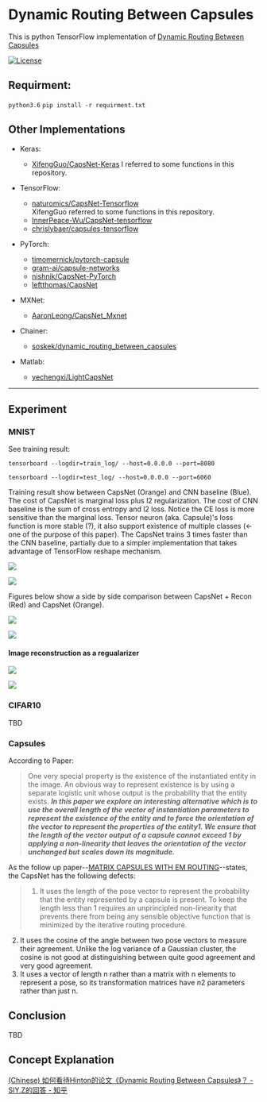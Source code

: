 # Dynamic Routing Between Capsules

This is python TensorFlow implementation of [Dynamic Routing Between Capsules](https://arxiv.org/pdf/1710.09829.pdf)

[![License](https://img.shields.io/github/license/mashape/apistatus.svg?maxAge=2592000)](https://github.com/yhyu13/CapsNet-python-tensorflow/blob/master/LICENSE)

## Requirment:


```python3.6```
```pip install -r requirment.txt```


## Other Implementations

- Keras:
  - [XifengGuo/CapsNet-Keras](https://github.com/XifengGuo/CapsNet-Keras)
  I referred to some functions in this repository.

- TensorFlow:
  - [naturomics/CapsNet-Tensorflow](https://github.com/naturomics/CapsNet-Tensorflow.git)   
  XifengGuo referred to some functions in this repository.
  - [InnerPeace-Wu/CapsNet-tensorflow](https://github.com/InnerPeace-Wu/CapsNet-tensorflow)   
  - [chrislybaer/capsules-tensorflow](https://github.com/chrislybaer/capsules-tensorflow)

- PyTorch:
  - [timomernick/pytorch-capsule](https://github.com/timomernick/pytorch-capsule)
  - [gram-ai/capsule-networks](https://github.com/gram-ai/capsule-networks)
  - [nishnik/CapsNet-PyTorch](https://github.com/nishnik/CapsNet-PyTorch.git)
  - [leftthomas/CapsNet](https://github.com/leftthomas/CapsNet)

- MXNet:
  - [AaronLeong/CapsNet_Mxnet](https://github.com/AaronLeong/CapsNet_Mxnet)

- Chainer:
  - [soskek/dynamic_routing_between_capsules](https://github.com/soskek/dynamic_routing_between_capsules)

- Matlab:
  - [yechengxi/LightCapsNet](https://github.com/yechengxi/LightCapsNet)

---

## Experiment

### MNIST

See training result:

```tensorboard --logdir=train_log/ --host=0.0.0.0 --port=8080```

```tensorboard --logdir=test_log/ --host=0.0.0.0 --port=6060```

Training result show between CapsNet (Orange) and CNN baseline (Blue). The cost of CapsNet is marginal loss plus l2 regularization. The cost of CNN baseline is the sum of cross entropy and l2 loss. Notice the CE loss is more sensitive than the marginal loss. Tensor neuron (aka. Capsule)'s loss function is more stable (?), it also support existence of multiple classes (<-one of the purpose of this paper). The CapsNet trains 3 times faster than the CNN baseline, partially due to a simpler implementation that takes advantage of TensorFlow reshape mechanism.

![](/figure/Nov24train.png)

![](/figure/Nov24test.png)

Figures below show a side by side comparison between CapsNet + Recon (Red) and CapsNet (Orange).

![](/figure/Nov25train_recon.png)

![](/figure/Nov25test_recon.png)

#### Image reconstruction as a regualarizer

![](/figure/recon_2.png)

![](/figure/recon_unknow.png)

### CIFAR10

TBD

### Capsules

According to Paper:

> One very special property is the existence of the instantiated entity in the image. An obvious way to represent existence is by using a separate logistic unit whose output is the probability that the entity exists. ***In this paper we explore an interesting alternative which is to use the overall length of the vector of instantiation parameters to represent the existence of the entity and to force the orientation
of the vector to represent the properties of the entity1. We ensure that the length of the vector output of a capsule cannot exceed 1 by applying a non-linearity that leaves the orientation of the vector unchanged but scales down its magnitude.***

As the follow up paper--[MATRIX CAPSULES WITH EM ROUTING](https://openreview.net/pdf?id=HJWLfGWRb)--states, the CapsNet has the following defects:

>1. It uses the length of the pose vector to represent the probability that the entity represented by a capsule is present. To keep the length less than 1 requires an unprincipled non-linearity that prevents there from being any sensible objective function that is minimized by the iterative routing procedure.
2. It uses the cosine of the angle between two pose vectors to measure their agreement. Unlike the log variance of a Gaussian cluster, the cosine is not good at distinguishing between quite good agreement and very good agreement.
3. It uses a vector of length n rather than a matrix with n elements to represent a pose, so its transformation matrices have n2 parameters rather than just n.

## Conclusion

TBD

## Concept Explanation

[(Chinese) 如何看待Hinton的论文《Dynamic Routing Between Capsules》？ - SIY.Z的回答 - 知乎](https://www.zhihu.com/question/67287444/answer/251241736)
